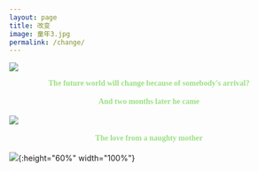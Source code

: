 ```yaml
---
layout: page
title: 改变
image: 童年3.jpg
permalink: /change/
---
```

<iframe src="/vedio/解忧曲.mp3" loop="true" style="display:none"></iframe>

![]({{site.baseurl}}/img/calfborn.jpg)  
**<center><font face="黑体" color="#99E080">The future world will change because of somebody's arrival?</font></center>**
<br>
**<center><font face="黑体" color="#99E080">And two months later he came</font></center>**
<br>
![]({{site.baseurl}}/img/童年2.jpg) 
<br/>  
**<center><font face="黑体" color="#99E080">The love from a naughty mother</font></center>**
<br>
![]({{site.baseurl}}/img/love.jpg){:height="60%" width="100%"} 

<!--<p align="center"><font face="黑体" color="#99E080"><b>The love from a naughty mother<br><br></b></font><img src="https://raw.githubusercontent.com/banklz/banklz.github.io/master/img/love.jpg" align="middle" width="100%"></p>-->

